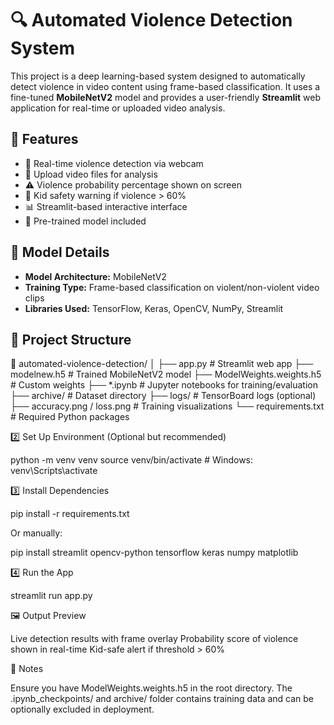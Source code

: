 # 🔍 Automated Violence Detection System

This project is a deep learning-based system designed to automatically detect violence in video content using frame-based classification. It uses a fine-tuned **MobileNetV2** model and provides a user-friendly **Streamlit** web application for real-time or uploaded video analysis.



## 📌 Features

- 🎥 Real-time violence detection via webcam
- 📁 Upload video files for analysis
- ⚠️ Violence probability percentage shown on screen
- 🚸 Kid safety warning if violence > 60%
- 📊 Streamlit-based interactive interface
- 💾 Pre-trained model included



## 🧠 Model Details

- **Model Architecture:** MobileNetV2
- **Training Type:** Frame-based classification on violent/non-violent video clips
- **Libraries Used:** TensorFlow, Keras, OpenCV, NumPy, Streamlit



## 📂 Project Structure

📁 automated-violence-detection/
│
├── app.py # Streamlit web app
├── modelnew.h5 # Trained MobileNetV2 model
├── ModelWeights.weights.h5 # Custom weights
├── *.ipynb # Jupyter notebooks for training/evaluation
├── archive/ # Dataset directory
├── logs/ # TensorBoard logs (optional)
├── accuracy.png / loss.png # Training visualizations
└── requirements.txt # Required Python packages

2️⃣ Set Up Environment
(Optional but recommended)

python -m venv venv
source venv/bin/activate  # Windows: venv\Scripts\activate


3️⃣ Install Dependencies

pip install -r requirements.txt

Or manually:

pip install streamlit opencv-python tensorflow keras numpy matplotlib


4️⃣ Run the App

streamlit run app.py


🖼️ Output Preview

Live detection results with frame overlay
Probability score of violence shown in real-time
Kid-safe alert if threshold > 60%

📌 Notes

Ensure you have ModelWeights.weights.h5 in the root directory.
The .ipynb_checkpoints/ and archive/ folder contains training data and can be optionally excluded in deployment.


